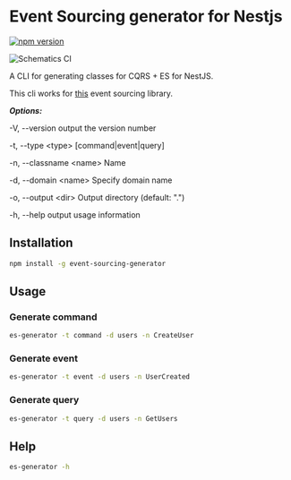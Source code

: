 Event Sourcing generator for Nestjs
=====
[![npm version](https://badge.fury.io/js/event-sourcing-generator.svg)](https://badge.fury.io/js/event-sourcing-generator)

![Schematics CI](https://github.com/ArkerLabs/event-sourcing-generator/workflows/Schematics%20CI/badge.svg)

A CLI for generating classes for CQRS + ES for NestJS.

This cli works for [this](https://github.com/ArkerLabs/event-sourcing-nestjs) event sourcing library.

***Options:***

  -V, --version           output the version number

  -t, --type \<type\>       [command|event|query]

  -n, --classname \<name\>  Name

  -d, --domain \<name\>     Specify domain name

  -o, --output \<dir\>      Output directory (default: ".")

  -h, --help              output usage information


## Installation
```bash
npm install -g event-sourcing-generator
```

## Usage

### Generate command
```bash
es-generator -t command -d users -n CreateUser
```

### Generate event
```bash
es-generator -t event -d users -n UserCreated
```

### Generate query
```bash
es-generator -t query -d users -n GetUsers
```

## Help
```bash
es-generator -h
```